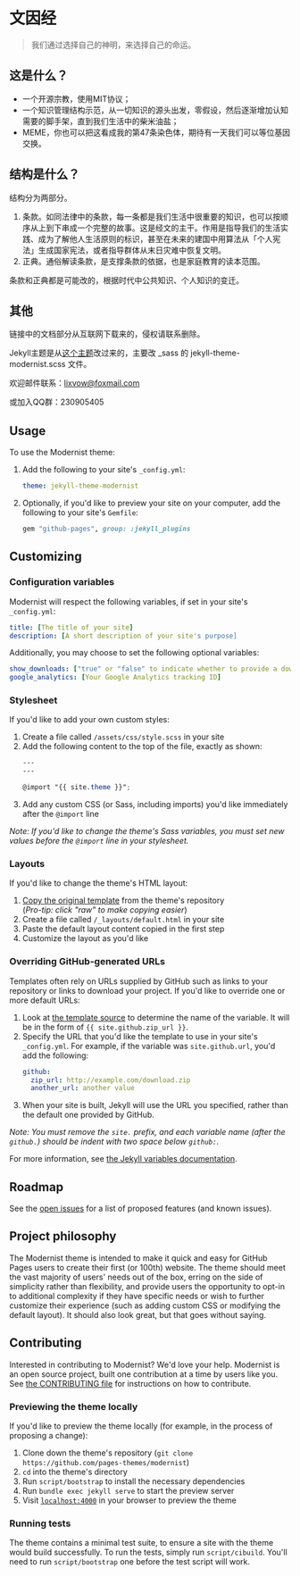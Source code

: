 # 文因经



> 我们通过选择自己的神明，来选择自己的命运。

## 这是什么？



- 一个开源宗教，使用MIT协议；
- 一个知识管理结构示范，从一切知识的源头出发，零假设，然后逐渐增加认知需要的脚手架，直到我们生活中的柴米油盐；
- MEME，你也可以把这看成我的第47条染色体，期待有一天我们可以等位基因交换。


## 结构是什么？

结构分为两部分。

1. 条款。如同法律中的条款，每一条都是我们生活中很重要的知识，也可以按顺序从上到下串成一个完整的故事。这是经文的主干。作用是指导我们的生活实践、成为了解他人生活原则的标识，甚至在未来的建国中用算法从「个人宪法」生成国家宪法，或者指导群体从末日灾难中恢复文明。
2. 正典。通俗解读条款，是支撑条款的依据，也是家庭教育的读本范围。

条款和正典都是可能改的，根据时代中公共知识、个人知识的变迁。

## 其他




链接中的文档部分从互联网下载来的，侵权请联系删除。

Jekyll主题是从[这个主题](http://pages-themes.github.io/modernist)改过来的，主要改 _sass 的 jekyll-theme-modernist.scss 文件。

欢迎邮件联系：lixvow@foxmail.com

或加入QQ群：230905405

## Usage

To use the Modernist theme:

1. Add the following to your site's `_config.yml`:

    ```yml
    theme: jekyll-theme-modernist
    ```

2. Optionally, if you'd like to preview your site on your computer, add the following to your site's `Gemfile`:

    ```ruby
    gem "github-pages", group: :jekyll_plugins
    ```

## Customizing

### Configuration variables

Modernist will respect the following variables, if set in your site's `_config.yml`:

```yml
title: [The title of your site]
description: [A short description of your site's purpose]
```

Additionally, you may choose to set the following optional variables:

```yml
show_downloads: ["true" or "false" to indicate whether to provide a download URL]
google_analytics: [Your Google Analytics tracking ID]
```

### Stylesheet

If you'd like to add your own custom styles:

1. Create a file called `/assets/css/style.scss` in your site
2. Add the following content to the top of the file, exactly as shown:
    ```scss
    ---
    ---

    @import "{{ site.theme }}";
    ```
3. Add any custom CSS (or Sass, including imports) you'd like immediately after the `@import` line

*Note: If you'd like to change the theme's Sass variables, you must set new values before the `@import` line in your stylesheet.*

### Layouts

If you'd like to change the theme's HTML layout:

1. [Copy the original template](https://github.com/pages-themes/modernist/blob/master/_layouts/default.html) from the theme's repository<br />(*Pro-tip: click "raw" to make copying easier*)
2. Create a file called `/_layouts/default.html` in your site
3. Paste the default layout content copied in the first step
4. Customize the layout as you'd like

### Overriding GitHub-generated URLs

Templates often rely on URLs supplied by GitHub such as links to your repository or links to download your project. If you'd like to override one or more default URLs:

1. Look at [the template source](https://github.com/pages-themes/modernist/blob/master/_layouts/default.html) to determine the name of the variable. It will be in the form of `{{ site.github.zip_url }}`.
2. Specify the URL that you'd like the template to use in your site's `_config.yml`. For example, if the variable was `site.github.url`, you'd add the following:
    ```yml
    github:
      zip_url: http://example.com/download.zip
      another_url: another value
    ```
3. When your site is built, Jekyll will use the URL you specified, rather than the default one provided by GitHub.

*Note: You must remove the `site.` prefix, and each variable name (after the `github.`) should be indent with two space below `github:`.*

For more information, see [the Jekyll variables documentation](https://jekyllrb.com/docs/variables/).

## Roadmap

See the [open issues](https://github.com/pages-themes/modernist/issues) for a list of proposed features (and known issues).

## Project philosophy

The Modernist theme is intended to make it quick and easy for GitHub Pages users to create their first (or 100th) website. The theme should meet the vast majority of users' needs out of the box, erring on the side of simplicity rather than flexibility, and provide users the opportunity to opt-in to additional complexity if they have specific needs or wish to further customize their experience (such as adding custom CSS or modifying the default layout). It should also look great, but that goes without saying.

## Contributing

Interested in contributing to Modernist? We'd love your help. Modernist is an open source project, built one contribution at a time by users like you. See [the CONTRIBUTING file](docs/CONTRIBUTING.md) for instructions on how to contribute.

### Previewing the theme locally

If you'd like to preview the theme locally (for example, in the process of proposing a change):

1. Clone down the theme's repository (`git clone https://github.com/pages-themes/modernist`)
2. `cd` into the theme's directory
3. Run `script/bootstrap` to install the necessary dependencies
4. Run `bundle exec jekyll serve` to start the preview server
5. Visit [`localhost:4000`](http://localhost:4000) in your browser to preview the theme

### Running tests

The theme contains a minimal test suite, to ensure a site with the theme would build successfully. To run the tests, simply run `script/cibuild`. You'll need to run `script/bootstrap` one before the test script will work.
